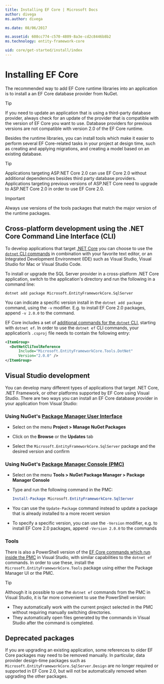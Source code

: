 ```yaml
---
title: Installing EF Core | Microsoft Docs
author: divega
ms.author: divega

ms.date: 08/06/2017

ms.assetid: 608cc774-c570-4809-8a3e-cd2c8446b8b2
ms.technology: entity-framework-core

uid: core/get-started/install/index
---
```

# Installing EF Core

The recommended way to add EF Core runtime libraries into an application is to install a an EF Core database provider from NuGet.

> [!TIP]  
> If you need to update an application that is using a third-party database provider, always check for an update of the provider that is compatible with the version of EF Core you want to use. Database providers for previous versions are not compatible with version 2.0 of the EF Core runtime.  

Besides the runtime libraries, you can install tools which make it easier to perform several EF Core-related tasks in your project at design time, such as creating and applying migrations, and creating a model based on an existing database.

> [!TIP]  
> Applications targeting ASP.NET Core 2.0 can use EF Core 2.0 without additional dependencies besides third party database providers. Applications targeting previous versions of ASP.NET Core need to upgrade to ASP.NET Core 2.0 in order to use EF Core 2.0.

> [!IMPORTANT]  
> Always use versions of the tools packages that match the major version of the runtime packages.

<a name="cli"></a>
## Cross-platform development using the .NET Core Command Line Interface (CLI)

To develop applications that target [.NET Core](https://www.microsoft.com/net/download/core) you can choose to use the [`dotnet` CLI commands](https://docs.microsoft.com/en-us/dotnet/core/tools/) in combination with your favorite text editor, or an Integrated Development Environment (IDE) such as Visual Studio, Visual Studio for Mac or Visual Studio Code.

To install or upgrade the SQL Server provider in a cross-platform .NET Core application, switch to the application's directory and run the following in a command line:

``` shell
dotnet add package Microsoft.EntityFrameworkCore.SqlServer
```

You can indicate a specific version install in the `dotnet add package` command, using the `-v` modifier. E.g. to install EF Core 2.0 packages, append `-v 2.0.0` to the command.

EF Core includes a set of [additional commands for the `dotnet` CLI](../../miscellaneous/cli/dotnet.md), starting with `dotnet ef`. In order to use the `dotnet ef` CLI commands, your application’s `.csproj` file needs to contain the following entry:

``` xml
<ItemGroup>
  <DotNetCliToolReference
      Include="Microsoft.EntityFrameworkCore.Tools.DotNet"
      Version="2.0.0" />
</ItemGroup>
```
<a name="visual-studio"></a>
## Visual Studio development

You can develop many different types of applications that target .NET Core, .NET Framework, or other platforms supported by EF Core using Visual Studio. There are two ways you can install an EF Core database provider in your application from Visual Studio:

### Using NuGet's [Package Manager User Interface](https://docs.microsoft.com/en-us/nuget/tools/package-manager-ui)

* Select on the menu **Project > Manage NuGet Packages**

* Click on the **Browse** or the **Updates** tab

* Select the `Microsoft.EntityFrameworkCore.SqlServer` package and the desired version and confirm

### Using NuGet's [Package Manager Console (PMC)](https://docs.microsoft.com/en-us/nuget/tools/package-manager-console)

* Select on the menu **Tools > NuGet Package Manager > Package Manager Console**

* Type and run the following command in the PMC:

  ``` powershell
  Install-Package Microsoft.EntityFrameworkCore.SqlServer
  ```
* You can use the `Update-Package` command instead to update a package that is already installed to a more recent  version

* To specify a specific version, you can use the `-Version` modifier, e.g. to install EF Core 2.0 packages, append `-Version 2.0.0` to the commands

### Tools

There is also a PowerShell version of the [EF Core commands which run inside the PMC](../../miscellaneous/cli/powershell.md) in Visual Studio, with similar capabilities to the `dotnet ef` commands. In order to use these, install the `Microsoft.EntityFrameworkCore.Tools` package using either the Package Manager UI or the PMC.

> [!TIP]  
> Although it is possible to use the `dotnet ef` commands from the PMC in Visual Studio, it is far more convenient to use the PowerShell version:
> * They automatically work with the current project selected in the PMC without requiring manually switching directories.  
> * They automatically open files generated by the commands in Visual Studio after the command is completed.

## Deprecated packages

If you are upgrading an existing application, some references to older EF Core packages may need to be removed manually. In particular, data provider design-time packages such as `Microsoft.EntityFrameworkCore.SqlServer.Design` are no longer required or supported in EF Core 2.0, but will not be automatically removed when upgrading the other packages.
